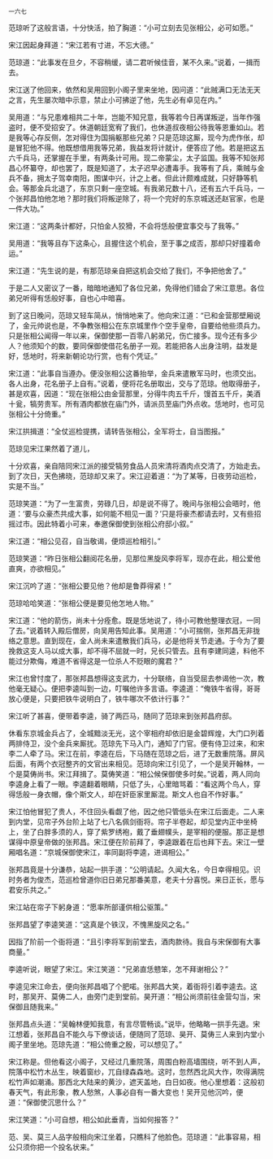     一六七 

   范琼听了这般言语，十分快活，拍了胸道：“小可立刻去见张相公，必可如愿。”

   宋江因起身拜道：“宋江若有寸进，不忘大德。”

   范琼道：“此事发在旦夕，不容稍缓，请二君听候佳音，某不久来。”说着，一揖而去。

   宋江送了他回来，依然和吴用回到小阁子里来坐地，因问道：“此贼满口无法无天之言，先生屡次暗中示意，禁止小可拂逆了他，先生必有卓见在内。”

   吴用道：“与兄患难相共二十年，岂能不知兄意，我等若今日再谋叛逆，当年作强盗时，便不受招安了。休道朝廷宽宥了我们，也休道叔夜相公待我等恩重如山。若是我等心存反侧，怎对得住为国捐躯那些兄弟？只是范琼这厮，现今为虎作伥，却是冒犯他不得。他既想借用我等兄弟，我益发将计就计，便答应了他。若是把这五六千兵马，还掌握在手里，有两条计可用。现二帝蒙尘，太子监国。我等不知张邦昌心怀纂夺，却也罢了，既是知道了，太子迟早必遭毒手。我等有了兵，乘贼与金兵不备，拥太子驾幸南阳，图谋中兴，计之上者。但此计颇难成就，只好静等机会。等那金兵北退了，东京只剩一座空城。有我弟兄数十八，还有五六千兵马，一个张邦昌怕他怎地？那时我们将叛逆除了，将一个完好的东京城送还赵官家，也是一件大功。”

   宋江道：“这两条计都好，只怕金人狡猾，不会将恁般便宜事交与了我等。”

   吴用道：“我等且存下这条心，且握住这个机会，至于事之成否，那却只好撞着命运。”

   宋江道：“先生说的是，有那范琼亲自把这机会交给了我们，不争把他舍了。”

   于是二人又密议了一番，暗暗地通知了各位兄弟，免得他们错会了宋江意思。各位弟兄听得有恁般好事，自也心中暗喜。

   到了这日晚问，范琼又轻车简从，悄悄地来了。他向宋江道：“已和金营那壁厢说了，金元帅说也是，不争教张相公在东京城里作个空手皇帝，自要给他些须兵力。只是张相公闻得一年以来，保御使那一百零八躬弟兄，伤亡接多。现今还有多少人？他须知个的数，要同保御使借花名册子一观。若能把各人出身注明，益发是好，恁地时，将来新朝论功行赏，也有个凭证。”

   宋江道：“此事自当遵办。便没张相公这番抬举，金兵来遣散军马时，也须交出。各人出身，花名册子上自有。”说着，便将花名册取出，交与了范琼。他取得册子，甚是欢喜，因道：“现在张相公由金营那里，分得牛肉五千斤，馒首五千斤，美酒十瓮，犒劳贵军。所有酒肉都放在庙门外，请派员至庙门外点收。恁地时，也可见张相公十分倚重。”

   宋江拱揖道：“全仗巡检提携，请转告张相公，全军将士，自当图报。”

   范琼见宋江果然着了道儿，

   十分欢喜，亲自陪同宋江派的接受犒劳食品人员宋清将酒肉点交清了，方始走去。到了次日，天色拂晓，范琼却又来了。宋江迎着道：“为了某等，日夜劳动巡检，实是不当。”

   范琼笑道：“为了一生富贵，劳碌几日，却是说不得了。晚间与张相公会晤时，他道：‘要与众豪杰共成大事，如何能不相见一面？’只是将豪杰都请去时，又有些招摇过市。因此特着小可来，奉邀保御使到张相公府邸小叙。”

   宋江道：“相公见召，自当敬谒，便烦巡检相引。”

   范琼笑道：“昨日张相公翻阅花名册，见那位黑旋风李将军，现亦在此，相公爱他直爽，亦欲相见。”

   宋江沉吟了道：“张相公要见他？他却是鲁莽得紧！”

   范琼哈哈笑道：“张相公便是要见他怎地人物。”

   宋江道：“他的箭伤，尚未十分痊愈。既是恁地说了，待小可教他整理衣冠，一同了去。”说着转入殿后僧房，向吴用告知此事。吴用道：“小可揣侧，张邦昌无非拢络之意思。直到现在，金人尚未来遣散我们兵马，必是他将关节走通。于今为了要挽救这支人马以成大事，却不得不屈就一时，兄长只管去。且有李建同逵，料他不能过分欺侮，难道不省得这是一位杀人不贬眼的魔君？”

   宋江也曾忖度了，那张邦昌想得这支武力，十分联络，自当受屈去参谒他一次，教他毫无疑心。便把李逵叫到一边，叮嘱他许多言语。李逵道：“俺铁牛省得，哥哥放心便是，只要把铁牛说明白了，铁牛哪次不依计行事？”

   宋江听了甚喜，便带着李逵，骑了两匹马，随同了范琼来到张邦昌府邸。

   休看东京城金兵占了，全城黯淡无光，这个宰相府却依旧是金碧辉煌，大门口列着两排侍卫，没个金兵来厮扰。范琼先下马入门，通知了门官。便有侍卫过来，和宋李二人牵了马。宋江在前，李逵在后，下马随在范琼之后，进了无数重院落。屏风后面，有两个衣冠整齐的文官出来相见。范琼向宋江引见了，一个是吴开翰林，一个是莫俦尚书。宋江拜揖了。莫俦笑道：“相公候保御使多时矣。”说着，两人同向李逵身上看了一眼。李逵翻着眼睛，只低了头，心里暗骂着：“看这两个鸟人，穿得恁般一身衣帽，像个斯文人，却在奸臣家里厮混。斯文人也自不作好事。”

   宋江怕他冒犯了贵人，不住回头看觑了他，因之他只管低头在宋江后面走。二人来到内堂，见帘子外台阶上站了七八名佩剑衙将。帘子半卷起，却见堂内正中坐椅上，坐了白胖多须的人，穿了紫罗绣袍，戴了垂翅幞头，是宰相的便服。那正是想谋得中原皇帝做的张邦昌。宋江便在阶前拜了，李逵跟着在后也拜下去。宋江一壁厢唱名道：“京城保御使宋江，率同副将李逵，进谒相公。”

   张邦昌竟是十分谦恭，站起一拱手道：“公明请起。久闻大名，今日幸得相见。识时务者为俊杰，范巡检曾道你旧日弟兄那番美意，老夫十分喜悦。来日正长，愿与君安乐共之。”

   宋江站在帘子下躬身道：“愿率所部谨供相公驱策。”

   张邦昌望了李逵笑道：“这真是个铁汉，不愧黑旋风之名。”

   因指了阶前一个衙将道：“且引李将军到前堂去，酒肉款待。我自与宋保御有大事商量。”

   李逵听说，眼望了宋江。宋江笑道：“兄弟直恁戆笨，怎不拜谢相公？”

   李逵见宋江命去，便向张邦昌唱了个肥喏。张邦昌大笑，着衙将引着李逵去。这时，那吴开、莫俦二人，由旁门走到堂前。昊开道：“相公尚须前往金营勾当，宋保御且随我来。”

   张邦昌点头道：“吴翰林便知我意，有言尽管畅谈。”说毕，他略略一拱手先退。宋江想着，张邦昌自不能久与下僚谈话，便随同了范琼、昊开、莫俦三人来到内堂小阁子里坐地。范琼先道：“相公倚重之殷，可以想见了。”

   宋江称是。但他看这小阁子，又经过几重院落，周围白粉高墙围绕，听不到人声，院落中松竹木丛生，映着窗纱，兀自绿森森地。这时，忽然西北风大作，吹得满院松竹声如潮涌。那西北大陆来的黄沙，遮天盖地，白日如夜。他心里想着：这般初春天气，有此形象，教人愁煞，人事必自有一番大变也！吴开见他沉吟，便道：“保御使沉思什么？”

   宋江笑道：“小可自想，相公如此垂青，当如何报答？”

   范、吴、莫三人品字般相向宋江坐着，只瞧科了他脸色。范琼道：“此事容易，相公只须你把一个投名状来。”

